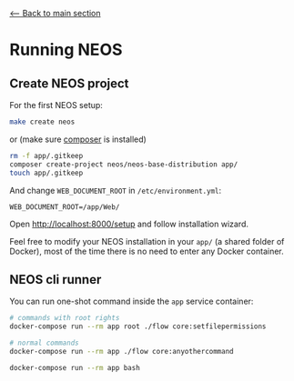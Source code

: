 [<-- Back to main section](DOCKER-STARTUP.md)

# Running NEOS

## Create NEOS project

For the first NEOS setup:

```bash
make create neos
```

or (make sure [composer](https://getcomposer.org/) is installed)

```bash
rm -f app/.gitkeep
composer create-project neos/neos-base-distribution app/
touch app/.gitkeep
```

And change `WEB_DOCUMENT_ROOT` in `/etc/environment.yml`:

    WEB_DOCUMENT_ROOT=/app/Web/
    
Open <http://localhost:8000/setup> and follow installation wizard.

Feel free to modify your NEOS installation in your `app/` (a shared folder of Docker),
most of the time there is no need to enter any Docker container.

## NEOS cli runner

You can run one-shot command inside the `app` service container:

```bash
# commands with root rights
docker-compose run --rm app root ./flow core:setfilepermissions

# normal commands
docker-compose run --rm app ./flow core:anyothercommand

docker-compose run --rm app bash
```
